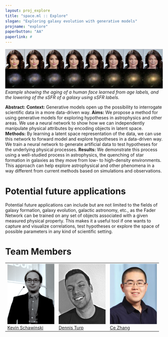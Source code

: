 ```yaml
---
layout: proj_explore
title: "space.ml :: Explore"
slogan: "Exploring galaxy evolution with generative models"
projname: "explore"
paperbutton: "AA"
paperlink: #
---
```


<img src="../pg/explore_transformation.jpeg?raw=true">
<I>Example showing the aging of a human face learned from age labels, and the lowering of the sSFR of a galaxy using sSFR labels.</I>

<b>Abstract:</b> 
**Context:** Generative models open up the possibility to interrogate scientific data in a more data-driven way.
**Aims:** We propose a method for using generative models for exploring hypotheses in astrophysics and other areas. We use a neural network to show how we can independently manipulate physical attributes by encoding objects in latent space.
**Methods:** By learning a latent space representation of the data, we can use this network to forward model and explore hypotheses in a data-driven way. We train a neural network to generate artificial data to test hypotheses for the underlying physical processes.
**Results:** We demonstrate this process using a well-studied process in astrophysics, the quenching of star formation in galaxies as they move from low- to high-density environments. This approach can help explore astrophysical and other phenomena in a way different from current methods based on simulations and observations.


# Potential future applications
Potential future applications can include but are not limited to the fields of galaxy formation, galaxy evolution, galactic astronomy, etc., as the Fader Network can be trained on any set of objects associated with a given measured physical property. This makes it a useful tool if one wants to capture and visualize correlations, test hypotheses or explore the space of possible parameters in any kind of scientific setting. 

# Team Members

<table style="border:none;">
<tr>
<td><img src="https://github.com/SpaceML/SpaceML.github.io/blob/PSFGAN/gg/kevin.png?raw=true" width="150"><br/>
<a href="http://www.astro.ethz.ch/schawinski">Kevin Schawinski</a></td>

<td><img src="../pg/dennis.png?raw=true" width="150"><br/>
<a href="http://www.astro.ethz.ch/schawinski">Dennis Turp</a></td>

<td><img src="../pg/ce.png?raw=true" width="150"><br/>
<a href="https://www.inf.ethz.ch/personal/ce.zhang/">Ce Zhang</a></td>
</tr>


</table>
